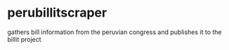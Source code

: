 perubillitscraper
=================

gathers bill information from the peruvian congress and publishes it to the billit project